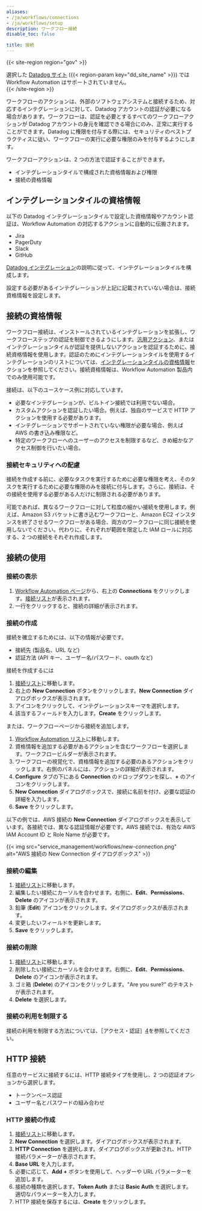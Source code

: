 ```yaml
---
aliases:
- /ja/workflows/connections
- /ja/workflows/setup
description: ワークフロー接続
disable_toc: false

title: 接続
---
```


{{< site-region region="gov" >}}
<div class="alert alert-warning">選択した <a href="/getting_started/site">Datadog サイト</a> ({{< region-param key="dd_site_name" >}}) では Workflow Automation はサポートされていません。</div>
{{< /site-region >}}

ワークフローのアクションは、外部のソフトウェアシステムと接続するため、対応するインテグレーションに対して、Datadog アカウントの認証が必要になる場合があります。ワークフローは、認証を必要とするすべてのワークフローアクションが Datadog アカウントの身元を確認できる場合にのみ、正常に実行することができます。Datadog に権限を付与する際には、セキュリティのベストプラクティスに従い、ワークフローの実行に必要な権限のみを付与するようにします。

ワークフローアクションは、2 つの方法で認証することができます。
- インテグレーションタイルで構成された資格情報および権限
- 接続の資格情報

## インテグレーションタイルの資格情報

以下の Datadog インテグレーションタイルで設定した資格情報やアカウント認証は、Workflow Automation の対応するアクションに自動的に伝搬されます。
- Jira
- PagerDuty
- Slack
- GitHub

[Datadog インテグレーション][6]の説明に従って、インテグレーションタイルを構成します。

設定する必要があるインテグレーションが上記に記載されていない場合は、接続資格情報を設定します。

## 接続の資格情報

ワークフロー接続は、インストールされているインテグレーションを拡張し、ワークフローステップの認証を制御できるようにします。[汎用アクション][8]、またはインテグレーションタイルが認証を提供しないアクションを認証するために、接続資格情報を使用します。認証のためにインテグレーションタイルを使用するインテグレーションのリストについては、[インテグレーションタイルの資格情報](#integration-tile-credentials)セクションを参照してください。接続資格情報は、Workflow Automation 製品内でのみ使用可能です。

接続は、以下のユースケース例に対応しています。
- 必要なインテグレーションが、ビルトイン接続では利用でない場合。
- カスタムアクションを認証したい場合。例えば、独自のサービスで HTTP アクションを使用する必要があります。
- インテグレーションでサポートされていない権限が必要な場合、例えば AWS の書き込み権限など。
- 特定のワークフローへのユーザーのアクセスを制限するなど、きめ細かなアクセス制御を行いたい場合。

### 接続セキュリティへの配慮

接続を作成する前に、必要なタスクを実行するために必要な権限を考え、そのタスクを実行するために必要な権限のみを接続に付与します。さらに、接続は、その接続を使用する必要がある人だけに制限される必要があります。

可能であれば、異なるワークフローに対して粒度の細かい接続を使用します。例えば、Amazon S3 バケットに書き込むワークフローと、Amazon EC2 インスタンスを終了させるワークフローがある場合、両方のワークフローに同じ接続を使用しないでください。代わりに、それぞれが範囲を限定した IAM ロールに対応する、2 つの接続をそれぞれ作成します。

## 接続の使用

### 接続の表示

1. [Workflow Automation ページ][2]から、右上の **Connections** をクリックします。[接続リスト][3]が表示されます。
1. 一行をクリックすると、接続の詳細が表示されます。

### 接続の作成

接続を確立するためには、以下の情報が必要です。
- 接続先 (製品名、URL など)
- 認証方法 (API キー、ユーザー名/パスワード、oauth など)

接続を作成するには
1. [接続リスト][3]に移動します。
1. 右上の **New Connection** ボタンをクリックします。**New Connection** ダイアログボックスが表示されます。
1. アイコンをクリックして、インテグレーションスキーマを選択します。
1. 該当するフィールドを入力します。**Create** をクリックします。

または、ワークフローページから接続を追加します。
1. [Workflow Automation リスト][9]に移動します。
1. 資格情報を追加する必要があるアクションを含むワークフローを選択します。ワークフロービルダーが表示されます。
1. ワークフローの視覚化で、資格情報を追加する必要のあるアクションをクリックします。右側のパネルには、アクションの詳細が表示されます。
1. **Configure** タブの下にある **Connection** のドロップダウンを探し、**+** のアイコンをクリックします。
1. **New Connection** ダイアログボックスで、接続に名前を付け、必要な認証の詳細を入力します。
1. **Save** をクリックします。

以下の例では、AWS 接続の **New Connection** ダイアログボックスを表示しています。各接続では、異なる認証情報が必要です。AWS 接続では、有効な AWS IAM Account ID と Role Name が必要です。

{{< img src="service_management/workflows/new-connection.png" alt="AWS 接続の New Connection ダイアログボックス" >}}

### 接続の編集

1. [接続リスト][3]に移動します。
1. 編集したい接続にカーソルを合わせます。右側に、**Edit**、**Permissions**、**Delete** のアイコンが表示されます。
1. 鉛筆 (**Edit**) アイコンをクリックします。ダイアログボックスが表示されます。
1. 変更したいフィールドを更新します。
1. **Save** をクリックします。

### 接続の削除

1. [接続リスト][3]に移動します。
1. 削除したい接続にカーソルを合わせます。右側に、**Edit**、**Permissions**、**Delete** のアイコンが表示されます。
1. ゴミ箱 (**Delete**) のアイコンをクリックします。"Are you sure?” のテキストが表示されます。
1. **Delete** を選択します。

### 接続の利用を制限する

接続の利用を制限する方法については、［アクセス・認証］[4]を参照してください。

## HTTP 接続

任意のサービスに接続するには、HTTP 接続タイプを使用し、2 つの認証オプションから選択します。
- トークンベース認証
- ユーザー名とパスワードの組み合わせ

### HTTP 接続の作成

1. [接続リスト][3]に移動します。
1. **New Connection** を選択します。ダイアログボックスが表示されます。
1. **HTTP Connection** を選択します。ダイアログボックスが更新され、HTTP 接続パラメーターが表示されます。
1. **Base URL** を入力します。
1. 必要に応じて、**Add +** ボタンを使用して、ヘッダーや URL パラメーターを追加します。
1. 接続の種類を選択します。**Token Auth** または **Basic Auth** を選択します。適切なパラメーターを入力します。
1. HTTP 接続を保存するには、**Create** をクリックします。

[1]: /ja/service_management/workflows/actions_catalog/generic_actions/
[2]: https://app.datadoghq.com/workflow
[3]: https://app.datadoghq.com/workflow/connections
[4]: /ja/service_management/workflows/access/#restrict-connection-use
[6]: /ja/integrations/
[8]: /ja/service_management/workflows/actions_catalog/generic_actions/
[9]: https://app.datadoghq.com/workflow
